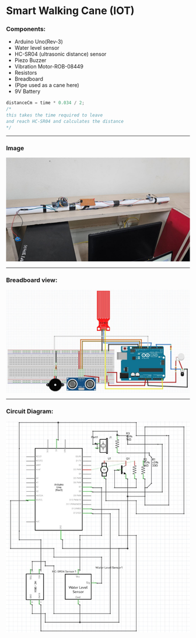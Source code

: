 # Smart Walking Cane (IOT)

### Components:
- Arduino Uno(Rev-3)
- Water level sensor
- HC-SR04 (ultrasonic distance) sensor
- Piezo Buzzer
- Vibration Motor-ROB-08449
- Resistors
- Breadboard
- (Pipe used as a cane here)
- 9V Battery

```c++
distanceCm = time * 0.034 / 2;
/*
this takes the time required to leave
and reach HC-SR04 and calculates the distance
*/
```
----------

### Image
![cane image](iot_image.jpeg)

----------

### Breadboard view:
![breadboard view](breadboard_view.jpeg)

----------

### Circuit Diagram:
![circuit diagram](schematic.jpeg)
